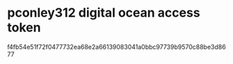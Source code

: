 # pconley312 digital ocean access token

f4fb54e51f72f0477732ea68e2a66139083041a0bbc97739b9570c88be3d8677